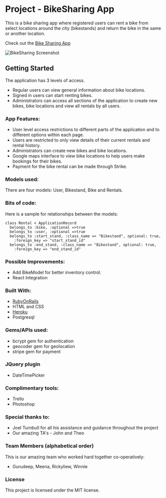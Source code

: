 # Project - BikeSharing App
 This is a bike sharing app where registered users can rent a bike from select locations around the city (bikestands) and return the bike in the same or another location.

Check out the [Bike Sharing App](https://bsharegawdi26.herokuapp.com/)


![BikeSharing Screenshot](https://github.com/RK492-Blue/bikerental_server/tree/master/app/assets/images/bikeshare.png)
<br/>

## Getting Started

The application has 3 levels of access.
* Regular users can view general information about bike locations.
* Signed in users can start renting bikes.
* Administrators can access all sections of the application to create new bikes, bike locations and view all rentals by all users.

### App Features:

* User level access restrictions to different parts of the application and to different options within each page.
* Users are restricted to only view details of their current rentals and rental history.
* Administrators can create new bikes and bike locations.
* Google maps interface to view bike locations to help users make bookings for their bikes.
* Payment for the bike rental can be made through Strike.

### Models used:
There are four models: User, Bikestand, Bike and Rentals.

### Bits of code:
Here is a sample for relationships between the models:
```
class Rental < ApplicationRecord
  belongs_to :bike, :optional =>true
  belongs_to :user, :optional =>true
  belongs_to :start_stand, :class_name => "Bikestand", optional: true,
    :foreign_key => "start_stand_id"
  belongs_to :end_stand, :class_name => "Bikestand", optional: true,
    :foreign_key => "end_stand_id"

```

### Possible Improvements:
  * Add BikeModel for better inventory control.
  * React Integration

### Built With:
 * [RubyOnRails](http://rubyonrails.org/)
 * HTML and CSS
 * [Heroku](https://devcenter.heroku.com/)
 * Postgresql

### Gems/APIs used:

 * bcrypt gem for authentication
 * geocoder gem for geolocation
 * stripe gem for payment


### JQuery plugin

 * DateTimePicker

### Complimentary tools:
 * Trello
 * Photoshop

### Special thanks to:
 * Joel Turnbull for all his assistance and guidance throughout the project
 * Our amazing TA's - John and Theo

### Team Members (alphabetical order)
This is our amazing team who worked hard together co-operatively:

 * Gurudeep, Meena, Rickyliew, Winnie

### License
This project is licensed under the MIT license.
